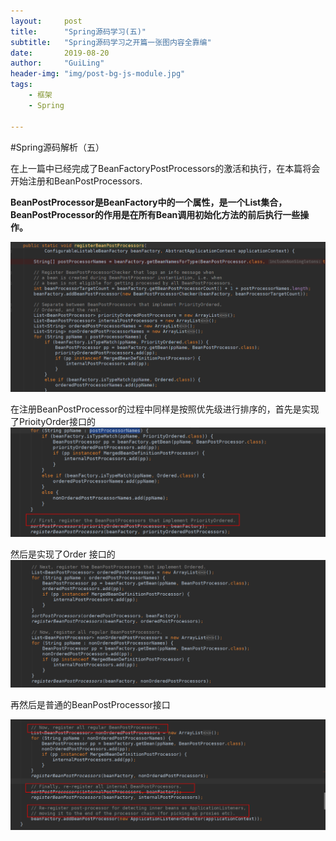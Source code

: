 ```yaml
---
layout:     post
title:      "Spring源码学习(五)"
subtitle:   "Spring源码学习之开篇一张图内容全靠编"
date:       2019-08-20
author:     "GuiLing"
header-img: "img/post-bg-js-module.jpg"
tags:
    - 框架
    - Spring

---
```


\#Spring源码解析（五）

​    在上一篇中已经完成了BeanFactoryPostProcessors的激活和执行，在本篇将会开始注册和BeanPostProcessors.

​    **BeanPostProcessor是BeanFactory中的一个属性，是一个List集合，BeanPostProcessor的作用是在所有Bean调用初始化方法的前后执行一些操作。**

![img](/img/spring/2018/12/58lqhd0ibcjr1ood4qbbdaatid.png)

在注册BeanPostProcessor的过程中同样是按照优先级进行排序的，首先是实现了PrioityOrder接口的![img](/img/spring/2018/12/p6rgr4dfqiimrq942349oghanj.png)

然后是实现了Order 接口的![img](/img/spring/2018/12/47t71bvaemij2r0ouo5mhcee4u.png)

再然后是普通的BeanPostProcessor接口

![img](/img/spring/2018/12/plqcvn8ti4geprjgvhc0e556rl.png)